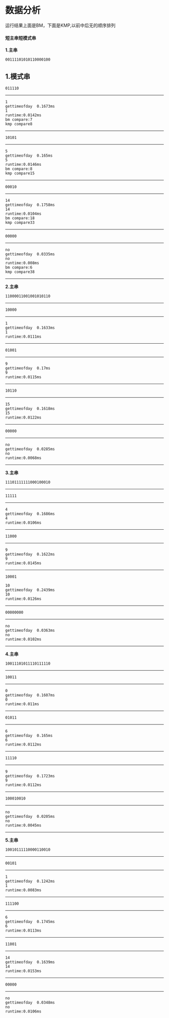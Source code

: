 # 数据分析
运行结果上面是BM，下面是KMP,以前中后无的顺序排列
#### 短主串短模式串
**1.主串**
```
00111101010110000100
```
**1.模式串**
---
```
011110
```
---
```
1
gettimeofday  0.1673ms
1
runtime:0.0142ms
bm compare:7
kmp compare8
```
---
```
10101
```
---
```
5
gettimeofday  0.165ms
5
runtime:0.0146ms
bm compare:8
kmp compare15
```
---
```
00010
```
---
```
14
gettimeofday  0.1758ms
14
runtime:0.0104ms
bm compare:18
kmp compare33
```
---
```
00000
```
---
```
no
gettimeofday  0.0335ms
no
runtime:0.008ms
bm compare:6
kmp compare38
```
---
**2.主串**
```
11000011001001010110
```
---
```
10000
```
---
```
1
gettimeofday  0.1633ms
1
runtime:0.0111ms
```
---
```
01001
```
---
```
9
gettimeofday  0.17ms
9
runtime:0.0115ms
```
---
```
10110
```
---
```
15
gettimeofday  0.1618ms
15
runtime:0.0122ms
```
---
```
00000
```
---
```
no
gettimeofday  0.0285ms
no
runtime:0.0068ms
```
---
**3.主串**
```
11101111111000100010
```
---
```
11111
```
---
```
4
gettimeofday  0.1686ms
4
runtime:0.0106ms
```
---
```
11000
```
---
```
9
gettimeofday  0.1622ms
9
runtime:0.0145ms
```
---
```
10001
```
```
10
gettimeofday  0.2439ms
10
runtime:0.0126ms
```
---
```
00000000
```
---
```
no
gettimeofday  0.0363ms
no
runtime:0.0102ms
```
---
**4.主串**
```
10011101011110111110
```
---
```
10011
```
---
```
0
gettimeofday  0.1607ms
0
runtime:0.011ms
```
---
```
01011
```
---
```
6
gettimeofday  0.165ms
6
runtime:0.0112ms
```
---
```
11110
```
---
```
9
gettimeofday  0.1723ms
9
runtime:0.0112ms
```
---
```
100010010
```
---
```
no
gettimeofday  0.0205ms
no
runtime:0.0045ms
```
---
**5.主串**
```
10010111110000110010
```
---
```
00101
```
---
```
1
gettimeofday  0.1242ms
1
runtime:0.0083ms
```
---
```
111100
```
---
```
6
gettimeofday  0.1745ms
6
runtime:0.0113ms
```
---
```
11001
```
---
```
14
gettimeofday  0.1639ms
14
runtime:0.0153ms
```
---
```
00000
```
---
```
no
gettimeofday  0.0348ms
no
runtime:0.0106ms

```





















































